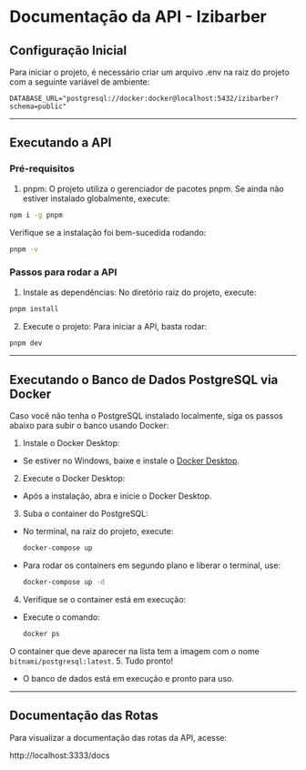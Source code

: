 # Documentação da API - Izibarber

## Configuração Inicial
Para iniciar o projeto, é necessário criar um arquivo .env na raiz do projeto com a seguinte variável de ambiente:

```env
DATABASE_URL="postgresql://docker:docker@localhost:5432/izibarber?schema=public"
```

--- 

## Executando a API

### Pré-requisitos

1. pnpm: O projeto utiliza o gerenciador de pacotes pnpm. Se ainda não estiver instalado globalmente, execute:

```bash
npm i -g pnpm
```

Verifique se a instalação foi bem-sucedida rodando:

```bash
pnpm -v
```

### Passos para rodar a API

1. Instale as dependências: No diretório raiz do projeto, execute:

```bash
pnpm install
```

2. Execute o projeto: Para iniciar a API, basta rodar:

```bash
pnpm dev
```

--- 

## Executando o Banco de Dados PostgreSQL via Docker

Caso você não tenha o PostgreSQL instalado localmente, siga os passos abaixo para subir o banco usando Docker:

1. Instale o Docker Desktop:
  - Se estiver no Windows, baixe e instale o [Docker Desktop](https://www.docker.com/products/docker-desktop/).
2. Execute o Docker Desktop:
  - Após a instalação, abra e inicie o Docker Desktop.
3. Suba o container do PostgreSQL:
  - No terminal, na raiz do projeto, execute:
    ```bash
    docker-compose up
    ```
  - Para rodar os containers em segundo plano e liberar o terminal, use:
    ```bash
    docker-compose up -d
    ```
4. Verifique se o container está em execução:
  - Execute o comando:
    ```bash
    docker ps
    ```
  O container que deve aparecer na lista tem a imagem com o nome ```bitnami/postgresql:latest```.
5. Tudo pronto!
  - O banco de dados está em execução e pronto para uso.

---

## Documentação das Rotas

Para visualizar a documentação das rotas da API, acesse:

http://localhost:3333/docs

